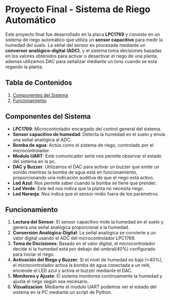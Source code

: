 # Proyecto Final - Sistema de Riego Automático

Este proyecto final fue desarrollado en la placa **LPC1769** y consiste en un sistema de riego automático que utiliza un **sensor capacitivo** para medir la humedad del suelo. La señal del sensor es procesada mediante un **conversor analógico-digital (ADC)**, y el sistema toma decisiones basadas en los valores obtenidos para activar o desactivar el riego de una planta, ademas utilizamos DAC para señalizar mediante un tono cuando se esta regando la planta.

## Tabla de Contenidos
1. [Componentes del Sistema](#componentes-del-sistema)
2. [Funcionamiento](#funcionamiento)




## Componentes del Sistema

- **LPC1769**: Microcontrolador encargado del control general del sistema.
- **Sensor capacitivo de humedad**: Detecta la humedad en el suelo y envía una señal analógica al ADC.
- **Bomba de agua**: Actúa como el sistema de riego, controlado por el microcontrolador.
- **Modulo UART**: Este comunicador serie nos permite observar el estado del sistema en la pc.
- **DAC y Buzzer**: Utilizamos el DAC para activar un buzzer que emite un sonido mientras la bomba de agua está en funcionamiento, proporcionando una indicación auditiva de que el riego está activo.
- **Led Azul**: Nos permite saber cuando la bomba se tiene que prender.
- **Led Verde**: Este led nos indica que la planta no necesita riego.
- **Led Naranja**: Nos indica que el sensor midio fuera de los parámetros.

## Funcionamiento

1. **Lectura del Sensor**: El sensor capacitivo mide la humedad en el suelo y genera una señal analógica proporcional a la humedad.
2. **Conversión Analógica-Digital**: La señal analógica se convierte a un valor digital usando el ADC del microcontrolador LPC1769.
3. **Toma de Decisiones**: Basado en el valor digital, el microcontrolador decide si la humedad está por debajo del umbral(40%) configurado para iniciar el riego.
4. **Activación del Riego y Buzzer**: Si el nivel de humedad es bajo (<40%), el microcontrolador activa la bomba de agua conectada a un relé, enciende el LED azul y activa el buzzer mediante el DAC.
5. **Monitoreo y Ajuste**: El sistema monitorea continuamente la humedad y ajusta el riego según sea necesario.
6. **Vizualizacion**: Mediante el modulo UART podemos ver el estado del sistema en la PC mediante un script de Python.
        

